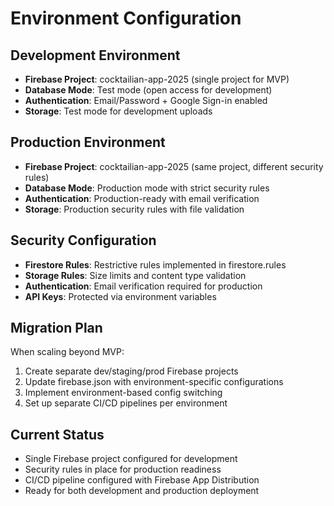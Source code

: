 # Environment Configuration

## Development Environment
- **Firebase Project**: cocktailian-app-2025 (single project for MVP)
- **Database Mode**: Test mode (open access for development)
- **Authentication**: Email/Password + Google Sign-in enabled
- **Storage**: Test mode for development uploads

## Production Environment
- **Firebase Project**: cocktailian-app-2025 (same project, different security rules)
- **Database Mode**: Production mode with strict security rules
- **Authentication**: Production-ready with email verification
- **Storage**: Production security rules with file validation

## Security Configuration
- **Firestore Rules**: Restrictive rules implemented in firestore.rules
- **Storage Rules**: Size limits and content type validation
- **Authentication**: Email verification required for production
- **API Keys**: Protected via environment variables

## Migration Plan
When scaling beyond MVP:
1. Create separate dev/staging/prod Firebase projects
2. Update firebase.json with environment-specific configurations
3. Implement environment-based config switching
4. Set up separate CI/CD pipelines per environment

## Current Status
- Single Firebase project configured for development
- Security rules in place for production readiness
- CI/CD pipeline configured with Firebase App Distribution
- Ready for both development and production deployment
